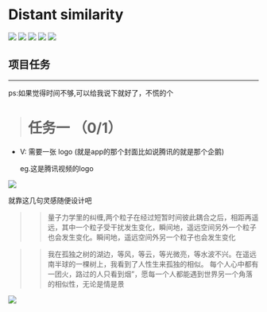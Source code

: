 
Distant similarity
=========================
<p align="left">
    <img src='https://img.shields.io/badge/-%E5%9B%BE%E5%83%8F%E8%AF%86%E5%88%AB-yellow.svg'>  
    <img src='https://img.shields.io/badge/-%E5%BE%AE%E4%BF%A1%E5%B0%8F%E7%A8%8B%E5%BA%8F-blue.svg'>
    <img src='https://img.shields.io/badge/-%E8%BD%BB%E7%A4%BE%E4%BA%A4-green.svg'>
    <img src='https://img.shields.io/badge/-%E6%A0%91%E6%B4%9E-brightgreen.svg'>
    <img src='https://img.shields.io/badge/-%E6%B2%BB%E6%84%88-red.svg'>
</p>



## 项目任务
-----------

ps:如果觉得时间不够,可以给我说下就好了，不慌的个

># 任务一   （0/1）



- V: 需要一张 logo (就是app的那个封面比如说腾讯的就是那个企鹅)

    eg.这是腾讯视频的logo


![](https://github.com/Zr3Lm9Yh/Distant-similarity/blob/master/img/logo2.jpg)


就靠这几句灵感随便设计吧
>> 量子力学里的纠缠,两个粒子在经过短暂时间彼此耦合之后，相距再遥远，其中一个粒子受干扰发生变化，瞬间地，遥远空间另外一个粒子也会发生变化。瞬间地，遥远空间外另一个粒子也会发生变化

>>我在孤独之树的湖边，等风，等云，等光微亮，等水波不兴。在遥远南半球的一棵树上，我看到了人性生来孤独的相似。
每个人心中都有一团火，路过的人只看到烟”，愿每一个人都能遇到世界另一个角落的相似性，无论是情是景


![](https://github.com/Zr3Lm9Yh/Distant-similarity/blob/master/img/logo1.jpg)







